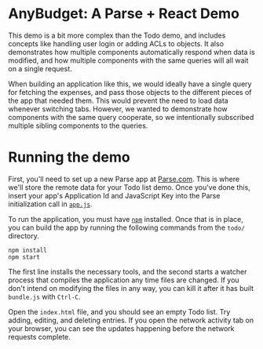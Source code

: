 # AnyBudget: A Parse + React Demo

This demo is a bit more complex than the Todo demo, and includes concepts like
handling user login or adding ACLs to objects. It also demonstrates how multiple
components automatically respond when data is modified, and how multiple
components with the same queries will all wait on a single request.

When building an application like this, we would ideally have a single query for
fetching the expenses, and pass those objects to the different pieces of the app
that needed them. This would prevent the need to load data whenever switching
tabs. However, we wanted to demonstrate how components with the same query
cooperate, so we intentionally subscribed multiple sibling components to the
queries.

# Running the demo

First, you'll need to set up a new Parse app at [Parse.com](https://parse.com).
This is where we'll store the remote data for your Todo list demo. Once you've
done this, insert your app's Application Id and JavaScript Key into the Parse
initialization call in [`app.js`](/js/app.js).

To run the application, you must have [`npm`](https://www.npmjs.org/) installed.
Once that is in place, you can build the app by running the following commands
from the `todo/` directory.

```
npm install
npm start
```

The first line installs the necessary tools, and the second starts a watcher
process that compiles the application any time files are changed. If you don't
intend on modifying the files in any way, you can kill it after it has built
`bundle.js` with `Ctrl-C`.

Open the `index.html` file, and you should see an empty Todo list. Try adding,
editing, and deleting entries. If you open the network activity tab on your
browser, you can see the updates happening before the network requests complete.